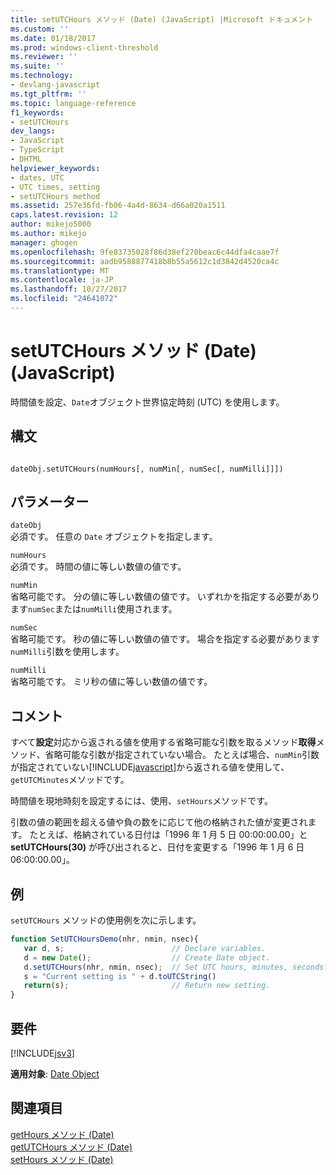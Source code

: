 ```yaml
---
title: setUTCHours メソッド (Date) (JavaScript) |Microsoft ドキュメント
ms.custom: ''
ms.date: 01/18/2017
ms.prod: windows-client-threshold
ms.reviewer: ''
ms.suite: ''
ms.technology:
- devlang-javascript
ms.tgt_pltfrm: ''
ms.topic: language-reference
f1_keywords:
- setUTCHours
dev_langs:
- JavaScript
- TypeScript
- DHTML
helpviewer_keywords:
- dates, UTC
- UTC times, setting
- setUTCHours method
ms.assetid: 257e36fd-fb06-4a4d-8634-d66a020a1511
caps.latest.revision: 12
author: mikejo5000
ms.author: mikejo
manager: ghogen
ms.openlocfilehash: 9fe83735028f86d38ef270beac6c44dfa4caae7f
ms.sourcegitcommit: aadb9588877418b8b55a5612c1d3842d4520ca4c
ms.translationtype: MT
ms.contentlocale: ja-JP
ms.lasthandoff: 10/27/2017
ms.locfileid: "24641072"
---
```

# <a name="setutchours-method-date-javascript"></a>setUTCHours メソッド (Date) (JavaScript)
時間値を設定、`Date`オブジェクト世界協定時刻 (UTC) を使用します。  
  
## <a name="syntax"></a>構文  
  
```  
  
dateObj.setUTCHours(numHours[, numMin[, numSec[, numMilli]]])   
```  
  
## <a name="parameters"></a>パラメーター  
 `dateObj`  
 必須です。 任意の `Date` オブジェクトを指定します。  
  
 `numHours`  
 必須です。 時間の値に等しい数値の値です。  
  
 `numMin`  
 省略可能です。 分の値に等しい数値の値です。 いずれかを指定する必要があります`numSec`または`numMilli`使用されます。  
  
 `numSec`  
 省略可能です。 秒の値に等しい数値の値です。 場合を指定する必要があります`numMilli`引数を使用します。  
  
 `numMilli`  
 省略可能です。 ミリ秒の値に等しい数値の値です。  
  
## <a name="remarks"></a>コメント  
 すべて**設定**対応から返される値を使用する省略可能な引数を取るメソッド**取得**メソッド、省略可能な引数が指定されていない場合。 たとえば場合、`numMin`引数が指定されていない[!INCLUDE[javascript](../../javascript/includes/javascript-md.md)]から返される値を使用して、`getUTCMinutes`メソッドです。  
  
 時間値を現地時刻を設定するには、使用、`setHours`メソッドです。  
  
 引数の値の範囲を超える値や負の数をに応じて他の格納された値が変更されます。 たとえば、格納されている日付は「1996 年 1 月 5 日 00:00:00.00」と**setUTCHours(30)** が呼び出されると、日付を変更する「1996 年 1 月 6 日 06:00:00.00」。  
  
## <a name="example"></a>例  
 `setUTCHours` メソッドの使用例を次に示します。  
  
```JavaScript  
function SetUTCHoursDemo(nhr, nmin, nsec){     
   var d, s;                        // Declare variables.  
   d = new Date();                  // Create Date object.  
   d.setUTCHours(nhr, nmin, nsec);  // Set UTC hours, minutes, seconds.  
   s = "Current setting is " + d.toUTCString()   
   return(s);                       // Return new setting.  
}  
```  
  
## <a name="requirements"></a>要件  
 [!INCLUDE[jsv3](../../javascript/reference/includes/jsv3-md.md)]  
  
 **適用対象**: [Date Object](../../javascript/reference/date-object-javascript.md)  
  
## <a name="see-also"></a>関連項目  
 [getHours メソッド (Date)](../../javascript/reference/gethours-method-date-javascript.md)   
 [getUTCHours メソッド (Date)](../../javascript/reference/getutchours-method-date-javascript.md)   
 [setHours メソッド (Date)](../../javascript/reference/sethours-method-date-javascript.md)